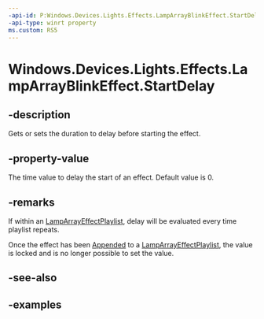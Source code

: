 ```yaml
---
-api-id: P:Windows.Devices.Lights.Effects.LampArrayBlinkEffect.StartDelay
-api-type: winrt property
ms.custom: RS5
---
```


<!-- Property syntax.
public TimeSpan StartDelay { get;  set; }
-->

# Windows.Devices.Lights.Effects.LampArrayBlinkEffect.StartDelay

## -description
Gets or sets the duration to delay before starting the effect.

## -property-value
The time value to delay the start of an effect. Default value is 0.

## -remarks
If within an [LampArrayEffectPlaylist](lamparrayeffectplaylist.md), delay will be evaluated every time playlist repeats.

Once the effect has been [Appended](lamparrayeffectplaylist_append_292269384.md) to a [LampArrayEffectPlaylist](lamparrayeffectplaylist.md), the value is locked and is no longer possible to set the value.

## -see-also

## -examples

